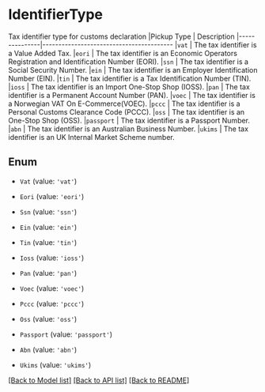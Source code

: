 # IdentifierType

Tax identifier type for customs declaration  |Pickup Type    | Description |---------------|----------------------------------------- |`vat`          | The tax identifier is a Value Added Tax. |`eori`         | The tax identifier is an Economic Operators Registration and Identification Number (EORI). |`ssn`          | The tax identifier is a Social Security Number. |`ein`          | The tax identifier is an Employer Identification Number (EIN). |`tin`          | The tax identifier is a Tax Identification Number (TIN). |`ioss`         | The tax identifier is an Import One-Stop Shop (IOSS). |`pan`          | The tax identifier is a Permanent Account Number (PAN). |`voec`         | The tax identifier is a Norwegian VAT On E-Commerce(VOEC). |`pccc`         | The tax identifier is a Personal Customs Clearance Code (PCCC). |`oss`          | The tax identifier is an One-Stop Shop (OSS). |`passport`     | The tax identifier is a Passport Number. |`abn`          | The tax identifier is an Australian Business Number. |`ukims`        | The tax identifier is an UK Internal Market Scheme number. 

## Enum

* `Vat` (value: `'vat'`)

* `Eori` (value: `'eori'`)

* `Ssn` (value: `'ssn'`)

* `Ein` (value: `'ein'`)

* `Tin` (value: `'tin'`)

* `Ioss` (value: `'ioss'`)

* `Pan` (value: `'pan'`)

* `Voec` (value: `'voec'`)

* `Pccc` (value: `'pccc'`)

* `Oss` (value: `'oss'`)

* `Passport` (value: `'passport'`)

* `Abn` (value: `'abn'`)

* `Ukims` (value: `'ukims'`)

[[Back to Model list]](../README.md#documentation-for-models) [[Back to API list]](../README.md#documentation-for-api-endpoints) [[Back to README]](../README.md)
